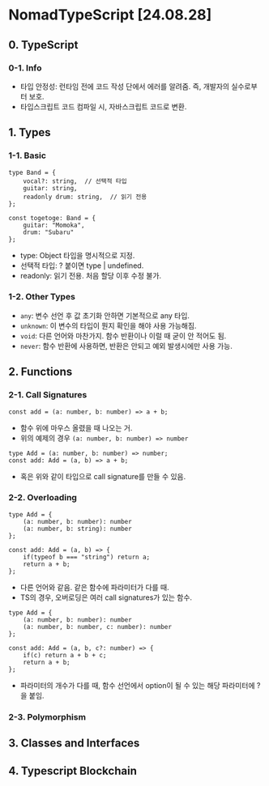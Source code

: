 # NomadTypeScript [24.08.28]

## 0. TypeScript
### 0-1. Info
- 타입 안정성: 런타임 전에 코드 작성 단에서 에러를 알려줌. 즉, 개발자의 실수로부터 보호.
- 타입스크립트 코드 컴파일 시, 자바스크립트 코드로 변환.

## 1. Types
### 1-1. Basic
```
type Band = {
    vocal?: string,  // 선택적 타입
    guitar: string,
    readonly drum: string,  // 읽기 전용
};

const togetoge: Band = {
    guitar: "Momoka",
    drum: "Subaru"
};
```
- type: Object 타입을 명시적으로 지정.
- 선택적 타입: ? 붙이면 type | undefined.
- readonly: 읽기 전용. 처음 할당 이후 수정 불가.

### 1-2. Other Types
- `any`: 변수 선언 후 값 초기화 안하면 기본적으로 any 타입.
- `unknown`: 이 변수의 타입이 뭔지 확인을 해야 사용 가능해짐.
- `void`: 다른 언어와 마찬가지. 함수 반환이나 이럴 때 굳이 안 적어도 됨.
- `never`: 함수 반환에 사용하면, 반환은 안되고 예외 발생시에만 사용 가능.

## 2. Functions
### 2-1. Call Signatures
```
const add = (a: number, b: number) => a + b;
```
- 함수 위에 마우스 올렸을 때 나오는 거.
- 위의 예제의 경우 `(a: number, b: number) => number`

```
type Add = (a: number, b: number) => number;
const add: Add = (a, b) => a + b;
```
- 혹은 위와 같이 타입으로 call signature를 만들 수 있음.

### 2-2. Overloading
```
type Add = {
    (a: number, b: number): number
    (a: number, b: string): number
};

const add: Add = (a, b) => {
    if(typeof b === "string") return a;
    return a + b;
};
```
- 다른 언어와 같음. 같은 함수에 파라미터가 다를 때.
- TS의 경우, 오버로딩은 여러 call signatures가 있는 함수.

```
type Add = {
    (a: number, b: number): number
    (a: number, b: number, c: number): number
};

const add: Add = (a, b, c?: number) => {
    if(c) return a + b + c;
    return a + b;
};
```
- 파라미터의 개수가 다를 때, 함수 선언에서 option이 될 수 있는 해당 파라미터에 ?을 붙임.

### 2-3. Polymorphism


## 3. Classes and Interfaces

## 4. Typescript Blockchain
